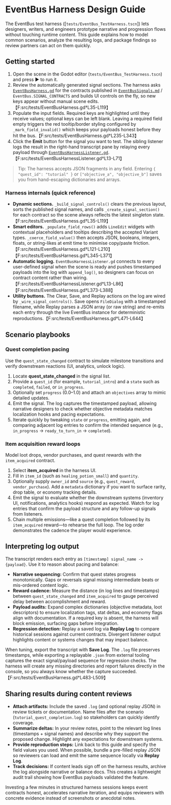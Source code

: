 # EventBus Harness Design Guide

The EventBus test harness (\[`tests/EventBus_TestHarness.tscn`\]) lets designers, writers, and engineers prototype narrative and progression flows without touching runtime content. This guide explains how to model common scenarios, analyze the resulting logs, and package findings so review partners can act on them quickly.

## Getting started

1. Open the scene in the Godot editor (`tests/EventBus_TestHarness.tscn`) and press ▶ to run it.
2. Review the automatically generated signal sections. The harness asks [`EventBusHarness.gd`](../src/tests/EventBusHarness.gd) for the contracts published in [`EventBusSignals.md`](./EventBusSignals.md) / `EventBus.SIGNAL_CONTRACTS` and builds UI controls on the fly, so new keys appear without manual scene edits.【F:src/tests/EventBusHarness.gd†L35-L119】
3. Populate the input fields. Required keys are highlighted until they receive values; optional keys can be left blank. Leaving a required field empty triggers the red tooltip/border styling configured by `_mark_field_invalid()` which keeps your payloads honest before they hit the bus.【F:src/tests/EventBusHarness.gd†L235-L343】
4. Click the **Emit** button for the signal you want to test. The sibling listener logs the result in the right-hand transcript pane by relaying every payload through [`EventBusHarnessListener.gd`](../src/tests/EventBusHarnessListener.gd).【F:src/tests/EventBusHarnessListener.gd†L13-L71】

> Tip: The harness accepts JSON fragments in any field. Entering `{ "quest_id": "tutorial" }` or `["objective_a", "objective_b"]` saves you from hand-escaping dictionaries and arrays.

### Harness internals (quick reference)

- **Dynamic sections.** `_build_signal_controls()` clears the previous layout, sorts the published signal names, and calls `_create_signal_section()` for each contract so the scene always reflects the latest singleton state.【F:src/tests/EventBusHarness.gd†L35-L119】
- **Smart editors.** `_populate_field_rows()` adds `LineEdit` widgets with contextual placeholders and tooltips describing the accepted Variant types. `_coerce_field_value()` then accepts JSON, booleans, integers, floats, or string-likes at emit time to minimise copy/paste friction.【F:src/tests/EventBusHarness.gd†L121-L210】【F:src/tests/EventBusHarness.gd†L345-L371】
- **Automatic logging.** `EventBusHarnessListener.gd` connects to every user-defined signal when the scene is ready and pushes timestamped payloads into the log with `append_log()`, so designers can focus on contract content rather than wiring.【F:src/tests/EventBusHarnessListener.gd†L13-L86】【F:src/tests/EventBusHarness.gd†L373-L388】
- **Utility buttons.** The Clear, Save, and Replay actions on the log are wired by `_wire_signal_controls()`. Save opens `FileDialog` with a timestamped filename, while Replay parses a JSON array (or raw string) and re-emits each entry through the live EventBus instance for deterministic reproductions.【F:src/tests/EventBusHarness.gd†L471-L644】

## Scenario playbooks

### Quest completion pacing

Use the `quest_state_changed` contract to simulate milestone transitions and verify downstream reactions (UI, analytics, unlock logic).

1. Locate **quest_state_changed** in the signal list.
2. Provide a `quest_id` (for example, `tutorial_intro`) and a `state` such as `completed`, `failed`, or `in_progress`.
3. Optionally set `progress` (0.0–1.0) and attach an `objectives` array to mimic detailed updates.
4. Emit the signal. The log captures the timestamped payload, allowing narrative designers to check whether objective metadata matches localization hooks and pacing expectations.
5. Iterate quickly by tweaking `state` or `progress`, emitting again, and comparing adjacent log entries to confirm the intended sequence (e.g., `in_progress` → `ready_to_turn_in` → `completed`).

### Item acquisition reward loops

Model loot drops, vendor purchases, and quest rewards with the `item_acquired` contract.

1. Select **item_acquired** in the harness UI.
2. Fill in `item_id` (such as `healing_potion_small`) and `quantity`.
3. Optionally supply `owner_id` and `source` (e.g., `quest_reward`, `vendor_purchase`). Add a `metadata` dictionary if you want to surface rarity, drop table, or economy tracking details.
4. Emit the signal to evaluate whether the downstream systems (inventory UI, notifications, analytics hooks) respond as expected. Watch for log entries that confirm the payload structure and any follow-up signals from listeners.
5. Chain multiple emissions—like a quest completion followed by its `item_acquired` reward—to rehearse the full loop. The log order demonstrates the cadence the player would experience.

## Interpreting log output

The transcript renders each entry as `[timestamp] signal_name -> {payload}`. Use it to reason about pacing and balance:

- **Narrative sequencing:** Confirm that quest states progress monotonically. Gaps or reversals signal missing intermediate beats or mis-ordered content logic.
- **Reward cadence:** Measure the distance (in log lines and timestamps) between `quest_state_changed` and `item_acquired` to gauge perceived delay between accomplishment and reward.
- **Payload audits:** Expand complex dictionaries (objective metadata, loot descriptors) to ensure localization tags, stat deltas, and economy flags align with documentation. If a required key is absent, the harness will block emission, surfacing gaps before integration.
- **Regression detection:** Replay a saved log via **Replay Log** to compare historical sessions against current contracts. Divergent listener output highlights content or systems changes that may impact balance.

When tuning, export the transcript with **Save Log**. The `.log` file preserves timestamps, while exporting a replayable `.json` from external tooling captures the exact signal/payload sequence for regression checks. The harness will create any missing directories and report failures directly in the console, so you always know whether the capture succeeded.【F:src/tests/EventBusHarness.gd†L483-L509】

## Sharing results during content reviews

- **Attach artifacts:** Include the saved `.log` (and optional replay JSON) in review tickets or documentation. Name files after the scenario (`tutorial_quest_completion.log`) so stakeholders can quickly identify coverage.
- **Summarize deltas:** In your review notes, point to the relevant log lines (timestamps + signal names) and describe why they support the proposed change. Highlight any expectations for downstream systems.
- **Provide reproduction steps:** Link back to this guide and specify the field values you used. When possible, bundle a pre-filled replay JSON so reviewers can load and emit the same sequence locally via **Replay Log**.
- **Track decisions:** If content leads sign off on the harness results, archive the log alongside narrative or balance docs. This creates a lightweight audit trail showing how EventBus payloads validated the feature.

Investing a few minutes in structured harness sessions keeps event contracts honest, accelerates narrative iteration, and equips reviewers with concrete evidence instead of screenshots or anecdotal notes.

